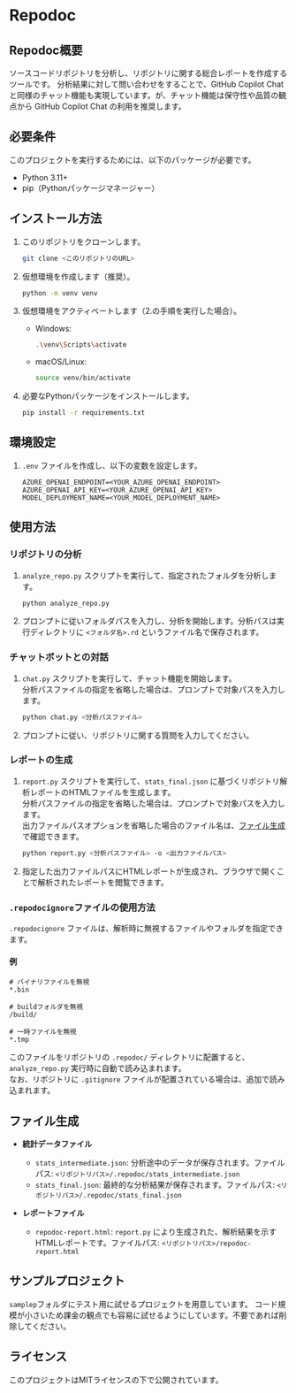 # Repodoc

## Repodoc概要

ソースコードリポジトリを分析し、リポジトリに関する総合レポートを作成するツールです。
分析結果に対して問い合わせをすることで、GitHub Copilot Chatと同様のチャット機能も実現しています。が、チャット機能は保守性や品質の観点から GitHub Copilot Chat の利用を推奨します。

## 必要条件

このプロジェクトを実行するためには、以下のパッケージが必要です。

- Python 3.11+
- pip（Pythonパッケージマネージャー）

## インストール方法

1. このリポジトリをクローンします。
    ```bash
    git clone <このリポジトリのURL>
    ```

2. 仮想環境を作成します（推奨）。
    ```bash
    python -m venv venv
    ```

3. 仮想環境をアクティベートします（2.の手順を実行した場合）。
   - Windows:
     ```bash
     .\venv\Scripts\activate
     ```
   - macOS/Linux:
     ```bash
     source venv/bin/activate
     ```

4. 必要なPythonパッケージをインストールします。
    ```bash
    pip install -r requirements.txt
    ```

## 環境設定

1. `.env` ファイルを作成し、以下の変数を設定します。
    ```plaintext
    AZURE_OPENAI_ENDPOINT=<YOUR_AZURE_OPENAI_ENDPOINT>
    AZURE_OPENAI_API_KEY=<YOUR_AZURE_OPENAI_API_KEY>
    MODEL_DEPLOYMENT_NAME=<YOUR_MODEL_DEPLOYMENT_NAME>
    ```

## 使用方法

### リポジトリの分析

1. `analyze_repo.py` スクリプトを実行して、指定されたフォルダを分析します。
    ```bash
    python analyze_repo.py
    ```

2. プロンプトに従いフォルダパスを入力し、分析を開始します。分析パスは実行ディレクトリに `<フォルダ名>.rd` というファイル名で保存されます。

### チャットボットとの対話

1. `chat.py` スクリプトを実行して、チャット機能を開始します。  
    分析パスファイルの指定を省略した場合は、プロンプトで対象パスを入力します。  
    ```bash
    python chat.py <分析パスファイル>
    ```

2. プロンプトに従い、リポジトリに関する質問を入力してください。

### レポートの生成

1. `report.py` スクリプトを実行して、`stats_final.json` に基づくリポジトリ解析レポートのHTMLファイルを生成します。  
    分析パスファイルの指定を省略した場合は、プロンプトで対象パスを入力します。  
    出力ファイルパスオプションを省略した場合のファイル名は、[ファイル生成](#ファイル生成) で確認できます。  
    ```bash
    python report.py <分析パスファイル> -o <出力ファイルパス>
    ```

2. 指定した出力ファイルパスにHTMLレポートが生成され、ブラウザで開くことで解析されたレポートを閲覧できます。

### `.repodocignore`ファイルの使用方法

`.repodocignore` ファイルは、解析時に無視するファイルやフォルダを指定できます。

#### 例
```
# バイナリファイルを無視
*.bin

# buildフォルダを無視
/build/

# 一時ファイルを無視
*.tmp
```
このファイルをリポジトリの `.repodoc/` ディレクトリに配置すると、`analyze_repo.py` 実行時に自動で読み込まれます。  
なお、リポジトリに `.gitignore` ファイルが配置されている場合は、追加で読み込まれます。

## ファイル生成

- **統計データファイル**
  - `stats_intermediate.json`: 分析途中のデータが保存されます。ファイルパス: `<リポジトリパス>/.repodoc/stats_intermediate.json`
  - `stats_final.json`: 最終的な分析結果が保存されます。ファイルパス: `<リポジトリパス>/.repodoc/stats_final.json`

- **レポートファイル**
  - `repodoc-report.html`: `report.py` により生成された、解析結果を示すHTMLレポートです。ファイルパス: `<リポジトリパス>/repodoc-report.html`

## サンプルプロジェクト
`samplep`フォルダにテスト用に試せるプロジェクトを用意しています。
コード規模が小さいため課金の観点でも容易に試せるようにしています。不要であれば削除してください。

## ライセンス

このプロジェクトはMITライセンスの下で公開されています。